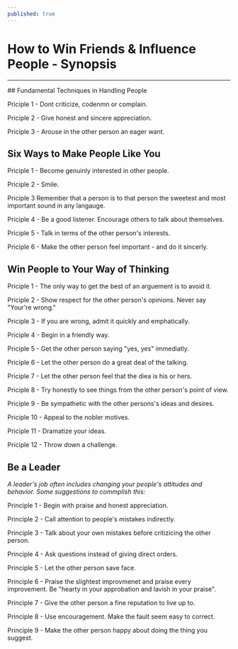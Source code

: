 ```yaml
---
published: true
---
```

# How to Win Friends & Influence People - Synopsis
<hr/> 
## Fundamental Techniques in Handling People

 Priciple 1 - Dont criticize, codenmn or complain. 

 Priciple 2 - Give honest and sincere appreciation. 

 Priciple 3 - Arouse in the other person an eager want. 
 
## Six Ways to Make People Like You

 Priciple 1 - Become genuinly interested in other people.

 Priciple 2 - Smile.

 Priciple 3 Remember that a person is to that person the sweetest and most important sound in any langauge. 

 Priciple 4 - Be a good listener. Encourage others to talk about themselves. 

 Priciple 5 - Talk in terms of the other person's interests. 

 Priciple 6 - Make the other person feel important - and do it sincerly. 

## Win People to Your Way of Thinking

 Priciple 1 - The only way to get the best of an arguement is to avoid it. 

 Priciple 2 - Show respect for the other person's opinions. Never say "Your're wrong."

 Priciple 3 - If you are wrong, admit it quickly and emphatically. 

 Priciple 4 - Begin in a friendly way.

 Priciple 5 - Get the other person saying "yes, yes" immediatly. 

 Priciple 6 - Let the other person do a great deal of the talking. 

 Priciple 7 - Let the other person feel that the diea is his or hers.

 Priciple 8 - Try honestly to see things from the other person's point of view.

 Priciple 9 - Be sympathetic with the other persons's ideas and desires. 

 Priciple 10 - Appeal to the nobler motives.

 Priciple 11 - Dramatize your ideas.

 Priciple 12 - Throw down a challenge. 


## Be a Leader 
<i>A leader's job often includes changing your people's attitudes and behavior. Some suggestions to commplish this:</i>

 Principle 1 - Begin with praise and honest appreciation.

 Principle 2 - Call attention  to people's mistakes indirectly. 

 Principle 3 - Talk about your own mistakes before critizicing the other person.

 Principle 4 - Ask questions instead of giving direct orders. 

 Principle 5 - Let the other person save face. 

 Principle 6 - Praise the slightest improvmenet and praise every improvement. Be "hearty in your approbation and lavish in your praise". 

 Principle 7 - Give the other person a fine reputation to live up to. 

 Principle 8 - Use encouragement. Make the fault seem easy to correct. 

 Principle 9 - Make the other person happy about doing the thing you suggest. 




